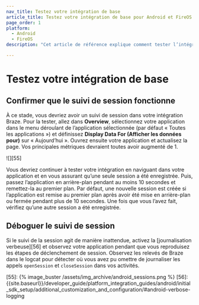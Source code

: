 ```yaml
---
nav_title: Testez votre intégration de base
article_title: Testez votre intégration de base pour Android et FireOS
page_order: 1
platform: 
  - Android
  - FireOS
description: "Cet article de référence explique comment tester l’intégration de base pour votre application Android ou FireOS."

---
```


# Testez votre intégration de base

## Confirmer que le suivi de session fonctionne

À ce stade, vous devriez avoir un suivi de session dans votre intégration Braze. Pour la tester, allez dans **Overview**, sélectionnez votre application dans le menu déroulant de l’application sélectionnée (par défaut « Toutes les applications ») et définissez **Display Data For (Afficher les données pour)** sur « Aujourd’hui ». Ouvrez ensuite votre application et actualisez la page. Vos principales métriques devraient toutes avoir augmenté de 1.

![][55]

Vous devriez continuer à tester votre intégration en naviguant dans votre application et en vous assurant qu’une seule session a été enregistrée. Puis, passez l’application en arrière-plan pendant au moins 10 secondes et remettez-la au premier plan. Par défaut, une nouvelle session est créée si l’application est remise au premier plan après avoir été mise en arrière-plan ou fermée pendant plus de 10 secondes. Une fois que vous l’avez fait, vérifiez qu’une autre session a été enregistrée.

## Déboguer le suivi de session
Si le suivi de la session agit de manière inattendue, activez la [journalisation verbeuse][56] et observez votre application pendant que vous reproduisez les étapes de déclenchement de session. Observez les relevés de Braze dans le logcat pour détecter où vous avez pu omettre de journaliser les appels `openSession` et `closeSession` dans vos activités.

[55]: {% image_buster /assets/img_archive/android_sessions.png %}
[56]: {{site.baseurl}}/developer_guide/platform_integration_guides/android/initial_sdk_setup/additional_customization_and_configuration/#android-verbose-logging